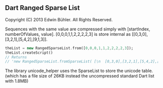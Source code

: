Dart Ranged Sparse List
---

Copyright (C) 2013 Edwin Bühler. All Rights Reserved.


Sequences with the same value are compressed simply with [startIndex, numberOfValues, value].
[0,0,0,1,1,2,2,2,2,3] is store internal as [[0,3,0],[3,2,1],[5,4,2],[9,1,3]].

```dart
theList = new RangedSparseList.from([0,0,0,1,1,2,2,2,2,3]);
theList.createScript()
// Returns
// 'new RangedSparseList.fromSparseList( [\n  [0,3,0],[3,2,1],[5,4,2],[9,1,3]\n]);'
```

The library unicode_helper uses the SparseList to store the unicode table.
(which has a file size of 26KB instead the uncompressed standard Dart list with 1.8MB)
